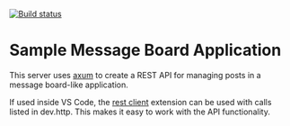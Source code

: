 [![Build status](https://github.com/mstephenp/post-rs/actions/workflows/build.yml/badge.svg)](https://github.com/mstephenp/post-rs/actions/workflows/build.yml)

# Sample Message Board Application
This server uses [axum](https://github.com/tokio-rs/axum/) to create a REST API for managing posts in a message board-like application.

If used inside VS Code, the [rest client](https://github.com/Huachao/vscode-restclient) extension can be used with calls listed in dev.http. This makes it easy to work with the API functionality.

